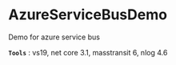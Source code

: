 # AzureServiceBusDemo
Demo for azure service bus

**`Tools`** : vs19, net core 3.1, masstransit 6, nlog 4.6